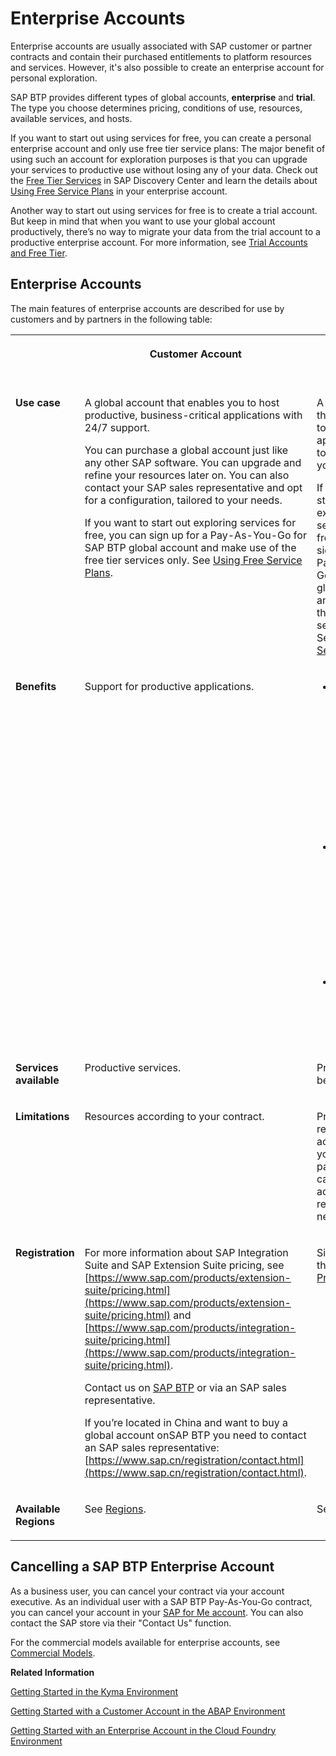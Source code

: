 <!-- loio171511cc425c4e079d0684936486eee6 -->

# Enterprise Accounts

Enterprise accounts are usually associated with SAP customer or partner contracts and contain their purchased entitlements to platform resources and services. However, it's also possible to create an enterprise account for personal exploration.

SAP BTP provides different types of global accounts, **enterprise** and **trial**. The type you choose determines pricing, conditions of use, resources, available services, and hosts.

If you want to start out using services for free, you can create a personal enterprise account and only use free tier service plans: The major benefit of using such an account for exploration purposes is that you can upgrade your services to productive use without losing any of your data. Check out the [Free Tier Services](https://discovery-center.cloud.sap/#/viewServices?provider=all&regions=all&category=freetierservices) in SAP Discovery Center and learn the details about [Using Free Service Plans](using-free-service-plans-524e108.md) in your enterprise account.

Another way to start out using services for free is to create a trial account. But keep in mind that when you want to use your global account productively, there’s no way to migrate your data from the trial account to a productive enterprise account. For more information, see [Trial Accounts and Free Tier](trial-accounts-and-free-tier-046f127.md).



<a name="loio171511cc425c4e079d0684936486eee6__section_fc5_nwf_5gb"/>

## Enterprise Accounts

The main features of enterprise accounts are described for use by customers and by partners in the following table:


<table>
<tr>
<th valign="top">



</th>
<th valign="top">

Customer Account



</th>
<th valign="top">

Partner Account



</th>
</tr>
<tr>
<td valign="top">

**Use case** 



</td>
<td valign="top">

A global account that enables you to host productive, business-critical applications with 24/7 support.

You can purchase a global account just like any other SAP software. You can upgrade and refine your resources later on. You can also contact your SAP sales representative and opt for a configuration, tailored to your needs.

If you want to start out exploring services for free, you can sign up for a Pay-As-You-Go for SAP BTP global account and make use of the free tier services only. See [Using Free Service Plans](using-free-service-plans-524e108.md).



</td>
<td valign="top">

A global account that enables you to build applications and to sell them to your customers.

If you want to start out exploring services for free, you can sign up for a Pay-As-You-Go for SAP BTP global account and make use of the free tier services only. See [Using Free Service Plans](using-free-service-plans-524e108.md).



</td>
</tr>
<tr>
<td valign="top">

**Benefits** 



</td>
<td valign="top">

Support for productive applications.



</td>
<td valign="top">

-   Includes SAP Application Development licenses that enable you to get started with scenarios across cloud and on-premise applications.

-   Offers the opportunity to certify applications and receive SAP partner logo package with usage policies.

-   Advertise and sell applications via the SAP Store




</td>
</tr>
<tr>
<td valign="top">

**Services available** 



</td>
<td valign="top">

Productive services.



</td>
<td valign="top">

Productive and beta services.



</td>
</tr>
<tr>
<td valign="top">

**Limitations** 



</td>
<td valign="top">

Resources according to your contract.



</td>
<td valign="top">

Predefined resources according to your partner package. You can purchase additional resources if necessary.



</td>
</tr>
<tr>
<td valign="top">

**Registration** 



</td>
<td valign="top">

For more information about SAP Integration Suite and SAP Extension Suite pricing, see [https://www.sap.com/products/extension-suite/pricing.html](https://www.sap.com/products/extension-suite/pricing.html) and [https://www.sap.com/products/integration-suite/pricing.html](https://www.sap.com/products/integration-suite/pricing.html).

Contact us on [SAP BTP](https://www.sap.com/products/business-technology-platform.html) or via an SAP sales representative.

If you’re located in China and want to buy a global account onSAP BTP you need to contact an SAP sales representative: [https://www.sap.cn/registration/contact.html](https://www.sap.cn/registration/contact.html).



</td>
<td valign="top">

Sign up to join the [SAP Partner Program](https://www.sap.com/partners/partner-program/build.html).



</td>
</tr>
<tr>
<td valign="top">

**Available Regions** 



</td>
<td valign="top">

See [Regions](regions-350356d.md).



</td>
<td valign="top">

See [Regions](regions-350356d.md).



</td>
</tr>
</table>



<a name="loio171511cc425c4e079d0684936486eee6__section_u12_ww2_2yb"/>

## Cancelling a SAP BTP Enterprise Account

As a business user, you can cancel your contract via your account executive. As an individual user with a SAP BTP Pay-As-You-Go contract, you can cancel your account in your [SAP for Me account](https://me.sap.com). You can also contact the SAP store via their "Contact Us" function.



For the commercial models available for enterprise accounts, see [Commercial Models](commercial-models-263d400.md).

**Related Information**  


[Getting Started in the Kyma Environment](../20-getting-started/getting-started-in-the-kyma-environment-d1abd18.md "As an administrator, you must perform several steps to set up a fully operational Kyma environment to which you can connect the chosen SAP solutions.")

[Getting Started with a Customer Account in the ABAP Environment](../20-getting-started/getting-started-with-a-customer-account-in-the-abap-environment-e34a329.md "After you have purchased a customer account, learn how to get started in the ABAP environment.")

[Getting Started with an Enterprise Account in the Cloud Foundry Environment](../20-getting-started/getting-started-with-an-enterprise-account-in-the-cloud-foundry-environment-56440ab.md "Quickly get started with an enterprise account in the Cloud Foundry Environment.")

